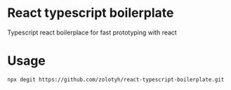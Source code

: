 # React typescript boilerplate

Typescript react boilerplace for fast prototyping with react

# Usage

```
npx degit https://github.com/zolotyh/react-typescript-boilerplate.git
```
